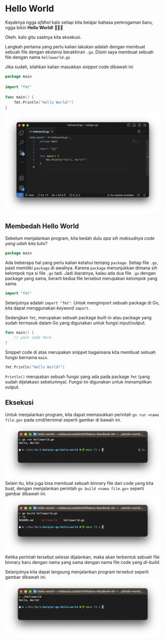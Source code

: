 # Hello World
Kayaknya ngga _afdhol_ kalo setiap kita belajar bahasa pemrogaman baru, ngga bikin **Hello World!** 🤣🤣🤣

Okeh. kalo gitu saatnya kita eksekusi.

Langkah pertama yang perlu kalian lakukan adalah dengan membuat sebuah file dengan ekstensi berakhiran `.go`. Disini saya membuat sebuah file dengan nama `helloworld.go`

Jika sudah, silahkan kalian masukkan _snippet_ code dibawah ini
```go
package main

import "fmt"

func main() {
	fmt.Println("Hello World!")
}
```
![](../assets/hello-world.png)

## Membedah Hello World
Sebelum menjalankan program, kita bedah dulu _apa sih maksudnya code yang udah kita tulis?_
```go
package main
```
Ada beberapa hal yang perlu kalian ketahui tentang `package`. Setiap file `.go`, pasti memiliki `package` di awalnya. Karena `package` menunjukkan dimana sih kelompok nya si file `.go` tadi. Jadi ibaratnya, kalau ada dua file `.go` dengan package yang sama, berarti kedua file tersebut merupakan kelompok yang sama.

```go
import "fmt"
```
Selanjutnya adalah `import "fmt"`. Untuk mengimport sebuah package di Go, kita dapat menggunakan _keyword_ `import`.

Sedangkan `fmt`, merupakan sebuah package _built-in_ atau package yang sudah termasuk dalam Go yang digunakan untuk fungsi input/output.

```go
func main() {
	// your code here
}
```
Snippet code di atas merupakan snippet bagaimana kita membuat sebuah fungsi bernama `main`.
```go
fmt.Println("Hello World!")
```
`Println()` merupakan sebuah fungsi yang ada pada package `fmt` (yang sudah dijelakasn sebelumnya). Fungsi ini digunakan untuk menampilkan output. 

## Eksekusi
Untuk menjalankan program, kita dapat memasukkan perintah `go run <nama file.go>` pada cmd/terminal seperti gambar di bawah ini.
![](../assets/go-run-helloworld.png)
Selain itu, kita juga bisa membuat sebuah binnary file dari code yang kita buat, dengan menjalankan perintah `go build <nama file.go>` seperti gambar dibawah ini.
![](../assets/go-build-helloworld.png)
Ketika perintah tersebut selesai dijalankan, maka akan terbentuk sebuah file binnary baru dengan nama yang sama dengan nama file code yang _di-build_. 

Selanjutnya kita dapat langsung menjalankan program tersebut seperti gambar dibawah ini.
![](../assets/execute-binnary.png)